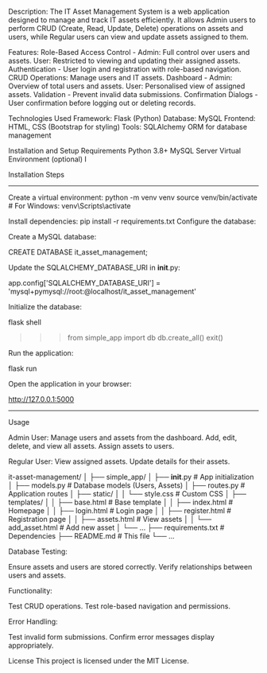 Description:
The IT Asset Management System is a web application designed to manage and track IT assets efficiently. It allows Admin users to perform CRUD (Create, Read, Update, Delete) operations on assets and users, while Regular users can view and update assets assigned to them.

Features:
Role-Based Access Control - Admin: Full control over users and assets. User: Restricted to viewing and updating their assigned assets.
Authentication - User login and registration with role-based navigation.
CRUD Operations: Manage users and IT assets.
Dashboard - Admin: Overview of total users and assets. User: Personalised view of assigned assets.
Validation - Prevent invalid data submissions.
Confirmation Dialogs - User confirmation before logging out or deleting records.

Technologies Used
Framework: Flask (Python)
Database: MySQL
Frontend: HTML, CSS (Bootstrap for styling)
Tools: SQLAlchemy ORM for database management

Installation and Setup
Requirements
Python 3.8+
MySQL Server
Virtual Environment (optional)
I

Installation Steps

----------------------------------------------

Create a virtual environment:
python -m venv venv
source venv/bin/activate  # For Windows: venv\Scripts\activate

Install dependencies:
pip install -r requirements.txt
Configure the database:

Create a MySQL database:

CREATE DATABASE it_asset_management;

Update the SQLALCHEMY_DATABASE_URI in __init__.py:

app.config['SQLALCHEMY_DATABASE_URI'] = 'mysql+pymysql://root:<password>@localhost/it_asset_management'

Initialize the database:

flask shell
>>> from simple_app import db
>>> db.create_all()
>>> exit()

Run the application:

flask run

Open the application in your browser:

http://127.0.0.1:5000

----------------------------------------------------


Usage

Admin User:
Manage users and assets from the dashboard.
Add, edit, delete, and view all assets.
Assign assets to users.

Regular User:
View assigned assets.
Update details for their assets.


it-asset-management/
│
├── simple_app/
│   ├── __init__.py           # App initialization
│   ├── models.py             # Database models (Users, Assets)
│   ├── routes.py             # Application routes
│   ├── static/
│   │   └── style.css         # Custom CSS
│   ├── templates/
│   │   ├── base.html         # Base template
│   │   ├── index.html        # Homepage
│   │   ├── login.html        # Login page
│   │   ├── register.html     # Registration page
│   │   ├── assets.html       # View assets
│   │   └── add_asset.html    # Add new asset
│   └── ...
├── requirements.txt          # Dependencies
├── README.md                 # This file
└── ...

Database Testing:

Ensure assets and users are stored correctly.
Verify relationships between users and assets.

Functionality:

Test CRUD operations.
Test role-based navigation and permissions.

Error Handling:

Test invalid form submissions.
Confirm error messages display appropriately.

License
This project is licensed under the MIT License.